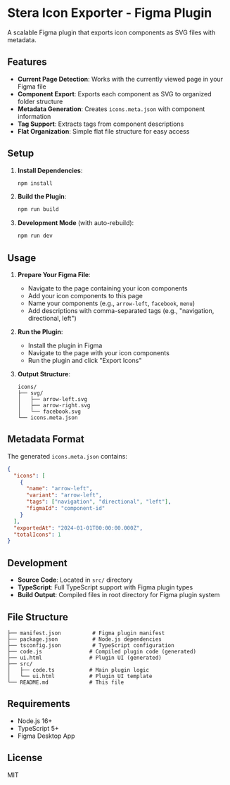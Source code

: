 # Stera Icon Exporter - Figma Plugin

A scalable Figma plugin that exports icon components as SVG files with metadata.

## Features

- **Current Page Detection**: Works with the currently viewed page in your Figma file
- **Component Export**: Exports each component as SVG to organized folder structure
- **Metadata Generation**: Creates `icons.meta.json` with component information
- **Tag Support**: Extracts tags from component descriptions
- **Flat Organization**: Simple flat file structure for easy access

## Setup

1. **Install Dependencies**:
   ```bash
   npm install
   ```

2. **Build the Plugin**:
   ```bash
   npm run build
   ```

3. **Development Mode** (with auto-rebuild):
   ```bash
   npm run dev
   ```

## Usage

1. **Prepare Your Figma File**:
   - Navigate to the page containing your icon components
   - Add your icon components to this page
   - Name your components (e.g., `arrow-left`, `facebook`, `menu`)
   - Add descriptions with comma-separated tags (e.g., "navigation, directional, left")

2. **Run the Plugin**:
   - Install the plugin in Figma
   - Navigate to the page with your icon components
   - Run the plugin and click "Export Icons"

3. **Output Structure**:
   ```
   icons/
   ├── svg/
   │   ├── arrow-left.svg
   │   ├── arrow-right.svg
   │   └── facebook.svg
   └── icons.meta.json
   ```

## Metadata Format

The generated `icons.meta.json` contains:

```json
{
  "icons": [
    {
      "name": "arrow-left",
      "variant": "arrow-left",
      "tags": ["navigation", "directional", "left"],
      "figmaId": "component-id"
    }
  ],
  "exportedAt": "2024-01-01T00:00:00.000Z",
  "totalIcons": 1
}
```

## Development

- **Source Code**: Located in `src/` directory
- **TypeScript**: Full TypeScript support with Figma plugin types
- **Build Output**: Compiled files in root directory for Figma plugin system

## File Structure

```
├── manifest.json          # Figma plugin manifest
├── package.json           # Node.js dependencies
├── tsconfig.json          # TypeScript configuration
├── code.js               # Compiled plugin code (generated)
├── ui.html               # Plugin UI (generated)
├── src/
│   ├── code.ts           # Main plugin logic
│   └── ui.html           # Plugin UI template
└── README.md             # This file
```

## Requirements

- Node.js 16+
- TypeScript 5+
- Figma Desktop App

## License

MIT
